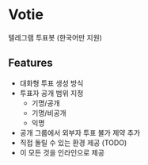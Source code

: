 # Votie

텔레그램 투표봇 (한국어만 지원)

## Features

- 대화형 투표 생성 방식
- 투표자 공개 범위 지정
  - 기명/공개
  - 기명/비공개
  - 익명
- 공개 그룹에서 외부자 투표 불가 제약 추가
- 직접 돌릴 수 있는 환경 제공 (TODO)
- 이 모든 것을 인라인으로 제공
